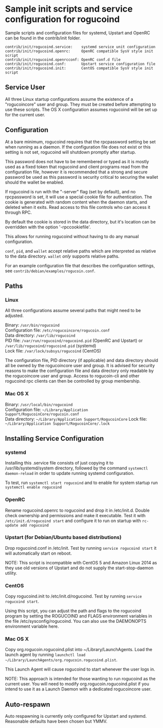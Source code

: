 Sample init scripts and service configuration for rogucoind
==========================================================

Sample scripts and configuration files for systemd, Upstart and OpenRC
can be found in the contrib/init folder.

    contrib/init/rogucoind.service:    systemd service unit configuration
    contrib/init/rogucoind.openrc:     OpenRC compatible SysV style init script
    contrib/init/rogucoind.openrcconf: OpenRC conf.d file
    contrib/init/rogucoind.conf:       Upstart service configuration file
    contrib/init/rogucoind.init:       CentOS compatible SysV style init script

Service User
---------------------------------

All three Linux startup configurations assume the existence of a "rogucoincore" user
and group.  They must be created before attempting to use these scripts.
The OS X configuration assumes rogucoind will be set up for the current user.

Configuration
---------------------------------

At a bare minimum, rogucoind requires that the rpcpassword setting be set
when running as a daemon.  If the configuration file does not exist or this
setting is not set, rogucoind will shutdown promptly after startup.

This password does not have to be remembered or typed as it is mostly used
as a fixed token that rogucoind and client programs read from the configuration
file, however it is recommended that a strong and secure password be used
as this password is security critical to securing the wallet should the
wallet be enabled.

If rogucoind is run with the "-server" flag (set by default), and no rpcpassword is set,
it will use a special cookie file for authentication. The cookie is generated with random
content when the daemon starts, and deleted when it exits. Read access to this file
controls who can access it through RPC.

By default the cookie is stored in the data directory, but it's location can be overridden
with the option '-rpccookiefile'.

This allows for running rogucoind without having to do any manual configuration.

`conf`, `pid`, and `wallet` accept relative paths which are interpreted as
relative to the data directory. `wallet` *only* supports relative paths.

For an example configuration file that describes the configuration settings,
see `contrib/debian/examples/rogucoin.conf`.

Paths
---------------------------------

### Linux

All three configurations assume several paths that might need to be adjusted.

Binary:              `/usr/bin/rogucoind`  
Configuration file:  `/etc/rogucoincore/rogucoin.conf`  
Data directory:      `/var/lib/rogucoind`  
PID file:            `/var/run/rogucoind/rogucoind.pid` (OpenRC and Upstart) or `/var/lib/rogucoind/rogucoind.pid` (systemd)  
Lock file:           `/var/lock/subsys/rogucoind` (CentOS)  

The configuration file, PID directory (if applicable) and data directory
should all be owned by the rogucoincore user and group.  It is advised for security
reasons to make the configuration file and data directory only readable by the
rogucoincore user and group.  Access to rogucoin-cli and other rogucoind rpc clients
can then be controlled by group membership.

### Mac OS X

Binary:              `/usr/local/bin/rogucoind`  
Configuration file:  `~/Library/Application Support/RogucoinCore/rogucoin.conf`  
Data directory:      `~/Library/Application Support/RogucoinCore`
Lock file:           `~/Library/Application Support/RogucoinCore/.lock`

Installing Service Configuration
-----------------------------------

### systemd

Installing this .service file consists of just copying it to
/usr/lib/systemd/system directory, followed by the command
`systemctl daemon-reload` in order to update running systemd configuration.

To test, run `systemctl start rogucoind` and to enable for system startup run
`systemctl enable rogucoind`

### OpenRC

Rename rogucoind.openrc to rogucoind and drop it in /etc/init.d.  Double
check ownership and permissions and make it executable.  Test it with
`/etc/init.d/rogucoind start` and configure it to run on startup with
`rc-update add rogucoind`

### Upstart (for Debian/Ubuntu based distributions)

Drop rogucoind.conf in /etc/init.  Test by running `service rogucoind start`
it will automatically start on reboot.

NOTE: This script is incompatible with CentOS 5 and Amazon Linux 2014 as they
use old versions of Upstart and do not supply the start-stop-daemon utility.

### CentOS

Copy rogucoind.init to /etc/init.d/rogucoind. Test by running `service rogucoind start`.

Using this script, you can adjust the path and flags to the rogucoind program by
setting the ROGUCOIND and FLAGS environment variables in the file
/etc/sysconfig/rogucoind. You can also use the DAEMONOPTS environment variable here.

### Mac OS X

Copy org.rogucoin.rogucoind.plist into ~/Library/LaunchAgents. Load the launch agent by
running `launchctl load ~/Library/LaunchAgents/org.rogucoin.rogucoind.plist`.

This Launch Agent will cause rogucoind to start whenever the user logs in.

NOTE: This approach is intended for those wanting to run rogucoind as the current user.
You will need to modify org.rogucoin.rogucoind.plist if you intend to use it as a
Launch Daemon with a dedicated rogucoincore user.

Auto-respawn
-----------------------------------

Auto respawning is currently only configured for Upstart and systemd.
Reasonable defaults have been chosen but YMMV.

